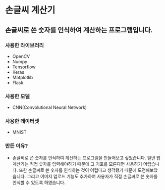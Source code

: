 # 손글씨 계산기
## 손글씨로 쓴 숫자를 인식하여 계산하는 프로그램입니다.
### 사용한 라이브러리
- OpenCV
- Numpy
- Tensorflow
- Keras
- Matplotlib
- Flask

### 사용한 모델
- CNN(Convolutional Neural Network)

### 사용한 데이터셋
- MNIST

### 만든 이유?
- 손글씨로 쓴 숫자를 인식하여 계산하는 프로그램을 만들어보고 싶었습니다.
일반 웹 계산기는 직접 숫자를 입력해야하기 때문에 그 기호를 모른다면 사용하기 어렵습니다.
또한 손글씨로 쓴 숫자를 인식하는 것이 어렵다고 생각했기 때문에 도전해보았습니다.
그리고 이미지 업로드 기능도 추가하여 사용자가 직접 손글씨로 쓴 숫자를 인식할 수 있도록 하였습니다.



